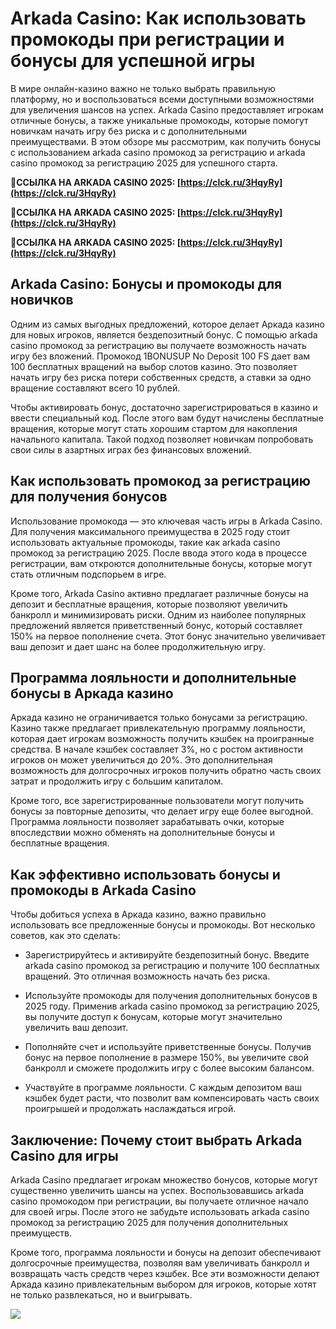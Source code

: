 # Arkada Casino: Как использовать  промокоды при регистрации и бонусы для успешной игры

В мире онлайн-казино важно не только выбрать правильную платформу, но и воспользоваться всеми доступными возможностями для увеличения шансов на успех. Arkada Casino предоставляет игрокам отличные бонусы, а также уникальные промокоды, которые помогут новичкам начать игру без риска и с дополнительными преимуществами. В этом обзоре мы рассмотрим, как получить бонусы с использованием arkada casino промокод за регистрацию и arkada casino промокод за регистрацию 2025 для успешного старта.

**🔗ССЫЛКА НА ARKADA CASINO 2025: [https://clck.ru/3HqyRy](https://clck.ru/3HqyRy)**

**🔗ССЫЛКА НА ARKADA CASINO 2025: [https://clck.ru/3HqyRy](https://clck.ru/3HqyRy)**

**🔗ССЫЛКА НА ARKADA CASINO 2025: [https://clck.ru/3HqyRy](https://clck.ru/3HqyRy)**

## Arkada Casino: Бонусы и промокоды для новичков

Одним из самых выгодных предложений, которое делает Аркада казино для новых игроков, является бездепозитный бонус. С помощью arkada casino промокод за регистрацию вы получаете возможность начать игру без вложений. Промокод 1BONUSUP No Deposit 100 FS дает вам 100 бесплатных вращений на выбор слотов казино. Это позволяет начать игру без риска потери собственных средств, а ставки за одно вращение составляют всего 10 рублей.

Чтобы активировать бонус, достаточно зарегистрироваться в казино и ввести специальный код. После этого вам будут начислены бесплатные вращения, которые могут стать хорошим стартом для накопления начального капитала. Такой подход позволяет новичкам попробовать свои силы в азартных играх без финансовых вложений.

## Как использовать промокод за регистрацию для получения бонусов

Использование промокода — это ключевая часть игры в Arkada Casino. Для получения максимального преимущества в 2025 году стоит использовать актуальные промокоды, такие как arkada casino промокод за регистрацию 2025. После ввода этого кода в процессе регистрации, вам откроются дополнительные бонусы, которые могут стать отличным подспорьем в игре.

Кроме того, Arkada Casino активно предлагает различные бонусы на депозит и бесплатные вращения, которые позволяют увеличить банкролл и минимизировать риски. Одним из наиболее популярных предложений является приветственный бонус, который составляет 150% на первое пополнение счета. Этот бонус значительно увеличивает ваш депозит и дает шанс на более продолжительную игру.

## Программа лояльности и дополнительные бонусы в Аркада казино

Аркада казино не ограничивается только бонусами за регистрацию. Казино также предлагает привлекательную программу лояльности, которая дает игрокам возможность получить кэшбек на проигранные средства. В начале кэшбек составляет 3%, но с ростом активности игроков он может увеличиться до 20%. Это дополнительная возможность для долгосрочных игроков получить обратно часть своих затрат и продолжить игру с большим капиталом.

Кроме того, все зарегистрированные пользователи могут получить бонусы за повторные депозиты, что делает игру еще более выгодной. Программа лояльности позволяет зарабатывать очки, которые впоследствии можно обменять на дополнительные бонусы и бесплатные вращения.

## Как эффективно использовать бонусы и промокоды в Arkada Casino

Чтобы добиться успеха в Аркада казино, важно правильно использовать все предложенные бонусы и промокоды. Вот несколько советов, как это сделать:

- Зарегистрируйтесь и активируйте бездепозитный бонус. Введите arkada casino промокод за регистрацию и получите 100 бесплатных вращений. Это отличная возможность начать без риска.

- Используйте промокоды для получения дополнительных бонусов в 2025 году. Применив arkada casino промокод за регистрацию 2025, вы получите доступ к бонусам, которые могут значительно увеличить ваш депозит.

- Пополняйте счет и используйте приветственные бонусы. Получив бонус на первое пополнение в размере 150%, вы увеличите свой банкролл и сможете продолжить игру с более высоким балансом.

- Участвуйте в программе лояльности. С каждым депозитом ваш кэшбек будет расти, что позволит вам компенсировать часть своих проигрышей и продолжать наслаждаться игрой.

## Заключение: Почему стоит выбрать Arkada Casino для игры

Arkada Casino предлагает игрокам множество бонусов, которые могут существенно увеличить шансы на успех. Воспользовавшись arkada casino промокодом при регистрации, вы получаете отличное начало для своей игры. После этого не забудьте использовать arkada casino промокод за регистрацию 2025 для получения дополнительных преимуществ.

Кроме того, программа лояльности и бонусы на депозит обеспечивают долгосрочные преимущества, позволяя вам увеличивать банкролл и возвращать часть средств через кэшбек. Все эти возможности делают Аркада казино привлекательным выбором для игроков, которые хотят не только развлекаться, но и выигрывать.

![](https://i.ibb.co/RQdmYfR/arkada-banner.png)

